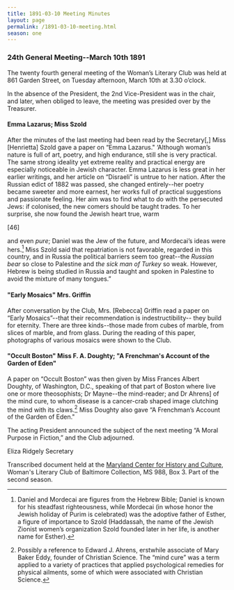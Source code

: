 ```yaml
---
title: 1891-03-10 Meeting Minutes
layout: page
permalink: /1891-03-10-meeting.html
season: one
---
```

### 24th General Meeting--March 10th 1891

The twenty fourth general meeting of the Woman’s Literary Club was held at 861 Garden Street, on Tuesday afternoon, March 10th at 3.30 o’clock.

In the absence of the President, the 2nd Vice-President was in the chair, and later, when obliged to leave, the meeting was presided over by the Treasurer.

#### Emma Lazarus; Miss Szold

After the minutes of the last meeting had been read by the Secretary[,] Miss [Henrietta] Szold gave a paper on “Emma Lazarus." ‘Although woman’s nature is full of art, poetry, and high endurance, still she is very practical. The same strong ideality yet extreme reality and practical energy are especially noticeable in Jewish character. Emma Lazarus is less great in her earlier writings, and her article on “Disraeli” is untrue to her nation. After the Russian edict of 1882 was passed, she changed entirely--her poetry became sweeter and more earnest, her works full of practical suggestions and passionate feeling. Her aim was to find what to do with the persecuted Jews: if colonised, the new comers should be taught trades. To her surprise, she now found the Jewish heart true, warm

[46]

and even _pure_; Daniel was the Jew of the future, and Mordecai’s ideas were hers.[^daniel] Miss Szold said that repatriation is not favorable, regarded in this country, and in Russia the political barriers seem too great--the _Russian bear_ so close to Palestine and _the sick man of Turkey_ so weak. However, Hebrew is being studied in Russia and taught and spoken in Palestine to avoid the mixture of many tongues.”

[^daniel]: Daniel and Mordecai are figures from the Hebrew Bible; Daniel is known for his steadfast righteousness, while Mordecai (in whose honor the Jewish holiday of Purim is celebrated) was the adoptive father of Esther, a figure of importance to Szold (Haddassah, the name of the Jewish Zionist women’s organization Szold founded later in her life, is another name for Esther).

#### "Early Mosaics" Mrs. Griffin

After conversation by the Club, Mrs. [Rebecca] Griffin read a paper on “Early Mosaics”--that their recommendation is indestructibility-- they build for eternity. There are three kinds--those made from cubes of marble, from slices of marble, and from glass. During the reading of this paper, photographs of various mosaics were shown to the Club.

#### "Occult Boston" Miss F. A. Doughty; "A Frenchman's Account of the Garden of Eden"

A paper on “Occult Boston” was then given by Miss Frances Albert Doughty, of Washington, D.C., speaking of that part of Boston where live one or more theosophists; Dr Mayne--the mind-reader; and Dr Ahrens] of the mind cure, to whom disease is a cancer-crab shaped image clutching the mind with its claws.[^eddy] Miss Doughty also gave “A Frenchman’s Account of the Garden of Eden."

[^eddy]: Possibly a reference to Edward J. Ahrens, erstwhile associate of Mary Baker Eddy, founder of Christian Science. The “mind cure” was a term applied to a variety of practices that applied psychological remedies for physical ailments, some of which were associated with Christian Science.

The acting President announced the subject of the next meeting “A Moral Purpose in Fiction,” and the Club adjourned.

Eliza Ridgely
Secretary

Transcribed document held at the [Maryland Center for History and Culture](http://mdhs.org/), Woman's Literary Club of Baltimore Collection, MS 988, Box 3. Part of the second season.